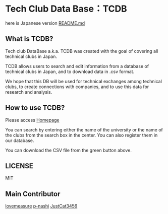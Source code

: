 # Tech Club Data Base：TCDB

here is Japanese version [README.md](https://github.com/RobotClub-RyukyuUniv/TCDB/blob/main/README.md)

## What is TCDB?

Tech club DataBase a.k.a. TCDB was created with the goal of covering all technical clubs in Japan.

TCDB allows users to search and edit information from a database of technical clubs in Japan, and to download data in .csv format.

We hope that this DB will be used for technical exchanges among technical clubs, to create connections with companies, and to use this data for research and analysis.

## How to use TCDB?

Please access [Homepage](https://robotclub-ryukyuuniv.github.io/TCDB/)


You can search by entering either the name of the university or the name of the clubs from the search box in the center.
You can also register them in our database.

You can download the CSV file from the green button above.

## LICENSE

MIT

## Main Contributor
[lovemeasure](https://github.com/lovemeasure)
[p-nashi](https://github.com/p-nasimonan)
[JustCat3456](https://github.com/orgs/RobotClub-RyukyuUniv/people/JustCat3456)
